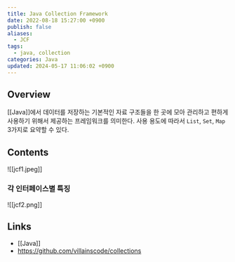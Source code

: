 ```yaml
---
title: Java Collection Framework
date: 2022-08-18 15:27:00 +0900
publish: false
aliases:
  - JCF
tags:
  - java, collection
categories: Java
updated: 2024-05-17 11:06:02 +0900
---
```


## Overview

[[Java]]에서 데이터를 저장하는 기본적인 자료 구조들을 한 곳에 모아 관리하고 편하게 사용하기 위해서 제공하는 프레임워크를 의미한다. 사용 용도에 따라서 `List`, `Set`, `Map` 3가지로 요약할 수 있다.

## Contents

![[jcf1.jpeg]]

### 각 인터페이스별 특징

![[jcf2.png]]

## Links

- [[Java]]
- https://github.com/villainscode/collections
